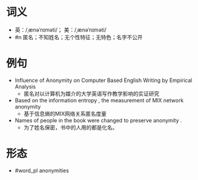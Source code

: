 # 词义
- 英：/ˌænəˈnɪməti/； 美：/ˌænəˈnɪməti/
- #n 匿名；不知姓名；无个性特征；无特色；名字不公开
# 例句
- Influence of Anonymity on Computer Based English Writing by Empirical Analysis
	- 匿名对以计算机为媒介的大学英语写作教学影响的实证研究
- Based on the information entropy , the measurement of MIX network anonymity
	- 基于信息熵的MIX网络关系匿名度量
- Names of people in the book were changed to preserve anonymity .
	- 为了姓名保密，书中的人用的都是化名。
# 形态
- #word_pl anonymities
